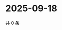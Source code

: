 # 2025-09-18

共 0 条

<!-- BEGIN ZHIHUQUESTIONS -->
<!-- 最后更新时间 Thu Sep 18 2025 20:21:12 GMT+0800 (China Standard Time) -->

<!-- END ZHIHUQUESTIONS -->
